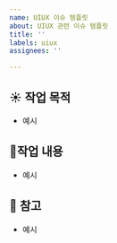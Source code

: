 ```yaml
---
name: UIUX 이슈 템플릿
about: UIUX 관련 이슈 템플릿
title: ''
labels: uiux
assignees: ''

---
```


## ☀️ 작업 목적
- 예시

## 📄작업 내용
- 예시

## 📌 참고
- 예시
